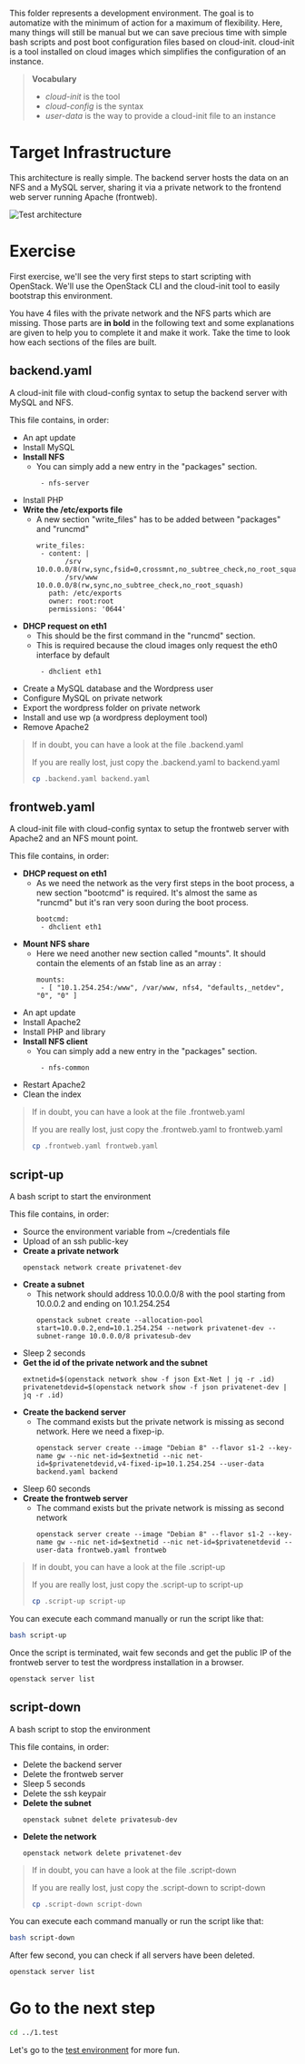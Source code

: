 This folder represents a development environment. The goal is to automatize with the minimum of action for a maximum of flexibility. Here, many things will still be manual but we can save precious time with simple bash scripts and post boot configuration files based on cloud-init. cloud-init is a tool installed on cloud images which simplifies the configuration of an instance.

> **Vocabulary**
>
> * *cloud-init* is the tool
> * *cloud-config* is the syntax
> * *user-data* is the way to provide a cloud-init file to an instance

# Target Infrastructure

This architecture is really simple. The backend server hosts the data on an NFS and a MySQL server, sharing it via a private network to the frontend web server running Apache (frontweb).

![Test architecture](./content/arch.png)

# Exercise

First exercise, we'll see the very first steps to start scripting with OpenStack. We'll use the OpenStack CLI and the cloud-init tool to easily bootstrap this environment.

You have 4 files with the private network and the NFS parts which are missing. Those parts are **in bold** in the following text and some explanations are given to help you to complete it and make it work. Take the time to look how each sections of the files are built.

## backend.yaml

A cloud-init file with cloud-config syntax to setup the backend server with MySQL and NFS.

This file contains, in order:

  * An apt update
  * Install MySQL
  * **Install NFS**
    * You can simply add a new entry in the "packages" section.
      ```
       - nfs-server
      ```
  * Install PHP
  * **Write the /etc/exports file**
    * A new section "write_files" has to be added between "packages" and "runcmd"
      ```
      write_files:
       - content: |
             /srv        10.0.0.0/8(rw,sync,fsid=0,crossmnt,no_subtree_check,no_root_squash)
             /srv/www    10.0.0.0/8(rw,sync,no_subtree_check,no_root_squash)
         path: /etc/exports
         owner: root:root
         permissions: '0644'
      ```
  * **DHCP request on eth1**
    * This should be the first command in the "runcmd" section.
    * This is required because the cloud images only request the eth0 interface by default
      ```
       - dhclient eth1
      ```
  * Create a MySQL database and the Wordpress user
  * Configure MySQL on private network
  * Export the wordpress folder on private network
  * Install and use wp (a wordpress deployment tool)
  * Remove Apache2

> If in doubt, you can have a look at the file .backend.yaml
>
> If you are really lost, just copy the .backend.yaml to backend.yaml
> ```bash
> cp .backend.yaml backend.yaml
> ```

## frontweb.yaml

A cloud-init file with cloud-config syntax to setup the frontweb server with Apache2 and an NFS mount point.

This file contains, in order:

  * **DHCP request on eth1**
    * As we need the network as the very first steps in the boot process, a new section "bootcmd" is required. It's almost the same as "runcmd" but it's ran very soon during the boot process.
      ```
      bootcmd:
       - dhclient eth1
      ```
  * **Mount NFS share**
    * Here we need another new section called "mounts". It should contain the elements of an fstab line as an array :
      ```
      mounts:
       - [ "10.1.254.254:/www", /var/www, nfs4, "defaults,_netdev", "0", "0" ]
      ```
  * An apt update
  * Install Apache2
  * Install PHP and library
  * **Install NFS client**
    * You can simply add a new entry in the "packages" section.
      ```
       - nfs-common
      ```
  * Restart Apache2
  * Clean the index

> If in doubt, you can have a look at the file .frontweb.yaml
>
> If you are really lost, just copy the .frontweb.yaml to frontweb.yaml
> ```bash
> cp .frontweb.yaml frontweb.yaml
> ```

## script-up

A bash script to start the environment

This file contains, in order:

  * Source the environment variable from ~/credentials file
  * Upload of an ssh public-key
  * **Create a private network**
    ```
    openstack network create privatenet-dev
    ```
  * **Create a subnet**
    * This network should address 10.0.0.0/8 with the pool starting from 10.0.0.2 and ending on 10.1.254.254
      ```
      openstack subnet create --allocation-pool start=10.0.0.2,end=10.1.254.254 --network privatenet-dev --subnet-range 10.0.0.0/8 privatesub-dev
      ```
  * Sleep 2 seconds
  * **Get the id of the private network and the subnet**
    ```
    extnetid=$(openstack network show -f json Ext-Net | jq -r .id)
    privatenetdevid=$(openstack network show -f json privatenet-dev | jq -r .id)
    ```
  * **Create the backend server**
    * The command exists but the private network is missing as second network. Here we need a fixep-ip.
      ```
      openstack server create --image "Debian 8" --flavor s1-2 --key-name gw --nic net-id=$extnetid --nic net-id=$privatenetdevid,v4-fixed-ip=10.1.254.254 --user-data backend.yaml backend
      ```
  * Sleep 60 seconds
  * **Create the frontweb server**
    * The command exists but the private network is missing as second network
      ```
      openstack server create --image "Debian 8" --flavor s1-2 --key-name gw --nic net-id=$extnetid --nic net-id=$privatenetdevid --user-data frontweb.yaml frontweb
      ```

> If in doubt, you can have a look at the file .script-up
>
> If you are really lost, just copy the .script-up to script-up
> ```bash
> cp .script-up script-up
> ```

You can execute each command manually or run the script like that:
```bash
bash script-up
```

Once the script is terminated, wait few seconds and get the public IP of the frontweb server to test the wordpress installation in a browser.
```bash
openstack server list
```

## script-down

A bash script to stop the environment

This file contains, in order:

  * Delete the backend server
  * Delete the frontweb server
  * Sleep 5 seconds
  * Delete the ssh keypair
  * **Delete the subnet**
    ```
    openstack subnet delete privatesub-dev
    ```
  * **Delete the network**
    ```
    openstack network delete privatenet-dev
    ```

> If in doubt, you can have a look at the file .script-down
>
> If you are really lost, just copy the .script-down to script-down
> ```bash
> cp .script-down script-down
> ```

You can execute each command manually or run the script like that:
```bash
bash script-down
```

After few second, you can check if all servers have been deleted.
```bash
openstack server list
```

# Go to the next step

```bash
cd ../1.test
```
Let's go to the [test environment](../1.test) for more fun.
